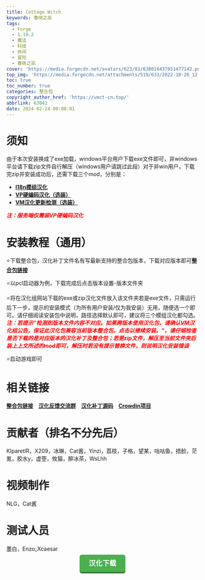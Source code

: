 ```yaml
---
title: Cottage Witch
keywords: 春晓之巫
tags:
  - Forge
  - 1.19.2
  - 魔法
  - 科技
  - 休闲
  - 冒险
  - 春晓之巫
cover: 'https://media.forgecdn.net/avatars/623/83/638016437851477142.png'
top_img: 'https://media.forgecdn.net/attachments/519/633/2022-10-26_12.png'
toc: true
toc_number: true
categories: 整合包
copyright_author_href: 'https://vmct-cn.top/'
abbrlink: 63042
date: 2024-02-24 00:00:01
---
```

# **须知**
由于本次安装换成了exe加载，windows平台用户下载exe文件即可，非windows平台请下载zip文件自行解压（windows用户请跳过此段）对于非win用户，下载完zip并安装成功后，还需下载三个mod，分别是：
- [**I18n模组汉化**](https://mediafilez.forgecdn.net/files/4975/638/I18nUpdateMod-3.5.3-all.jar)
- [**VP硬编码汉化（选装）**](https://cdn.modrinth.com/data/NLV0Mnpu/versions/AAbs5iNB/vaultpatcher-all-1.3.7%2B5.jar)
- [**VM汉化更新检测（选装）**](https://cdn.modrinth.com/data/wvCSIW08/versions/bMJTBQ06/VMTranslationUpdate-2.3.2%2Bmc1.19.2.jar)

***<font color = "red">注：服务端仅需装VP硬编码汉化</font>***

# **安装教程（通用）**
⭐下载整合包，汉化补丁文件名有写最新支持的整合包版本，下载对应版本即可[**整合包链接**](https://www.curseforge.com/minecraft/modpacks/cottage-witch)
    
⭐以pcl启动器为例，下载完成后点击版本设置-版本文件夹

⭐将在汉化组网站下载的exe或zip汉化文件放入该文件夹若是exe文件，只需运行后下一步，提示的安装模式（为所有用户安装/仅为我安装）无用，随便选一个即可。请仔细阅读安装包中说明，路径选择默认即可，建议将三个模组汉化都勾选。
***<font color = "red">注：若提示“检测到版本文件内容不对应。如果跨版本使用汉化包，请确认VM汉化组公告，保证此汉化包兼容当前版本整合包。点击以继续安装。”，请仔细检查是否下载的是对应版本的汉化补丁及整合包；若是zip文件，解压至当前文件夹后装上上文所述的mod即可，解压时若没有提示替换文件，则说明汉化安装错误</font>***

⭐启动游戏即可

# **相关链接**
[**整合包链接**](https://www.curseforge.com/minecraft/modpacks/cottage-witch "整合包链接")&ensp;&ensp;[**汉化反馈交流群**](http://qm.qq.com/cgi-bin/qm/qr?_wv=1027&k=m8sjagH3XAHKPRNsyShlppNgj6wLOWYW&authKey=flnxOoR%2FAByfMjqaX0mV1QMUJoFrPMpwdLKeZWmIajeKThPm59qT5eh8JzNpDhs0&noverify=0&group_code=376139397)&ensp;&ensp;[**汉化补丁源码**](https://github.com/VM-Chinese-translate-group/Cottage-Witch)&ensp;&ensp;[**Crowdin项目**](https://zh.crowdin.com/project/cottage-witch-chinese)

# **贡献者（排名不分先后）**
KIparetlR，X209，冰琳，Cat酱，Yinzi，荔枝，子格，望某，咕咕鱼，捂脸，茫氪，胶水y，虚箜，攸猫，醉冰茶，WsLhh

# **视频制作**
NLG，Cat酱

# **测试人员**
墨白，Enzo_Xcaesar

<center><a style = "background-color: #4caf50;box-shadow: 0 4px #357e36;border: none;border-radius: 6px;padding: 12px 24px;font-size: 18px;font-weight: bold;color: #fff;transition: all 0.2s ease-in-out;text-decoration: none;cursor: pointer;" href=https://vmct-cn.top/modpacks/cottage/index.html>汉化下载</a></center>
